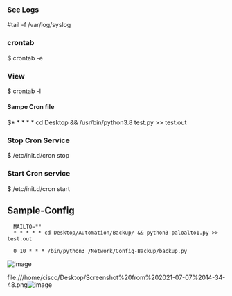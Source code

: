 ### See Logs

#tail -f /var/log/syslog

### crontab

$ crontab -e

### View

$ crontab -l

#### Sampe Cron file

$* * * * * cd Desktop && /usr/bin/python3.8 test.py >> test.out

### Stop Cron Service

$ /etc/init.d/cron stop

### Start Cron service

$ /etc/init.d/cron start

## Sample-Config

      MAILTO=""
      * * * * * cd Desktop/Automation/Backup/ && python3 paloalto1.py >> test.out

      0 10 * * * /bin/python3 /Network/Config-Backup/backup.py


![image](https://user-images.githubusercontent.com/49310101/122632597-b114eb80-d088-11eb-888a-13c94bbdbefa.png)



file:///home/cisco/Desktop/Screenshot%20from%202021-07-07%2014-34-48.png![image](https://user-images.githubusercontent.com/49310101/125158092-5bfe5e00-e18c-11eb-9828-fbed0c2553ac.png)
